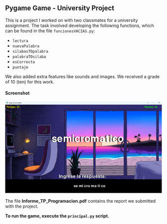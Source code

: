 ## Pygame Game - University Project

This is a project I worked on with two classmates for a university assignment. The task involved developing the following functions, which can be found in the file `funcionesVACIAS.py`:

- `lectura`
- `nuevaPalabra`
- `silabasTOpalabra`
- `palabraTOsilaba`
- `esCorrecta`
- `puntaje`

We also added extra features like sounds and images. We received a grade of 10 (ten) for this work.

#### Screenshot
![screenshot.png](screenshot%2Fscreenshot.png)

The file **Informe_TP_Programacion.pdf** contains the report we submitted with the project.

**To run the game, execute the `principal.py` script.**

